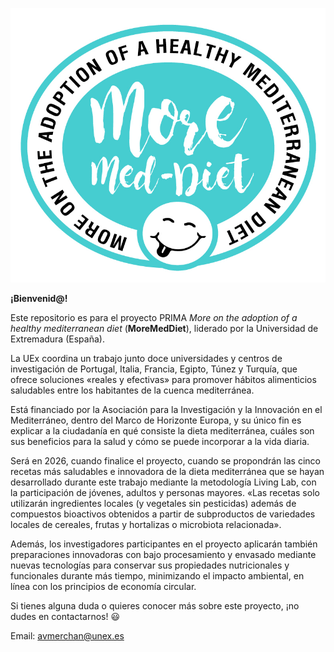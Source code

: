 ![Logo](https://raw.githubusercontent.com/munamerchan/MoreMedDiet/main/img/logo_proyecto.png)
          

**¡Bienvenid@!**

Este repositorio es para el proyecto PRIMA _More on the adoption of a healthy mediterranean diet_ (**MoreMedDiet**), liderado por la Universidad de Extremadura (España).

La UEx coordina un trabajo junto doce universidades y centros de investigación de Portugal, Italia, Francia, Egipto, Túnez y Turquía, que ofrece soluciones «reales y efectivas» para promover hábitos alimenticios saludables entre los habitantes de la cuenca mediterránea.

Está financiado por la Asociación para la Investigación y la Innovación en el Mediterráneo, dentro del Marco de Horizonte Europa, y su único fin es explicar a la ciudadanía en qué consiste la dieta mediterránea, cuáles son sus beneficios para la salud y cómo se puede incorporar a la vida diaria.

Será en 2026, cuando finalice el proyecto, cuando se propondrán las cinco recetas más saludables e innovadora de la dieta mediterránea que se hayan desarrollado durante este trabajo mediante la metodología Living Lab, con la participación de jóvenes, adultos y personas mayores. «Las recetas solo utilizarán ingredientes locales (y vegetales sin pesticidas) además de compuestos bioactivos obtenidos a partir de subproductos de variedades locales de cereales, frutas y hortalizas o microbiota relacionada».

Además, los investigadores participantes en el proyecto aplicarán también preparaciones innovadoras con bajo procesamiento y envasado mediante nuevas tecnologías para conservar sus propiedades nutricionales y funcionales durante más tiempo, minimizando el impacto ambiental, en línea con los principios de economía circular.

Si tienes alguna duda o quieres conocer más sobre este proyecto, ¡no dudes en contactarnos! 😃

Email: avmerchan@unex.es
